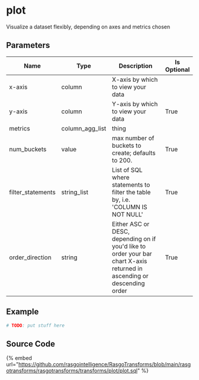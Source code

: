 

# plot

Visualize a dataset flexibly, depending on axes and metrics chosen

## Parameters

|       Name        |      Type       |                                                       Description                                                       | Is Optional |
| ----------------- | --------------- | ----------------------------------------------------------------------------------------------------------------------- | ----------- |
| x-axis            | column          | X-axis by which to view your data                                                                                       |             |
| y-axis            | column          | Y-axis by which to view your data                                                                                       | True        |
| metrics           | column_agg_list | thing                                                                                                                   |             |
| num_buckets       | value           | max number of buckets to create; defaults to 200.                                                                       | True        |
| filter_statements | string_list     | List of SQL where statements to filter the table by, i.e. 'COLUMN IS NOT NULL'                                          | True        |
| order_direction   | string          | Either ASC or DESC, depending on if you'd like to order your bar chart X-axis returned in ascending or descending order | True        |


## Example

```python
# TODO: put stuff here
```

## Source Code

{% embed url="https://github.com/rasgointelligence/RasgoTransforms/blob/main/rasgotransforms/rasgotransforms/transforms/plot/plot.sql" %}


